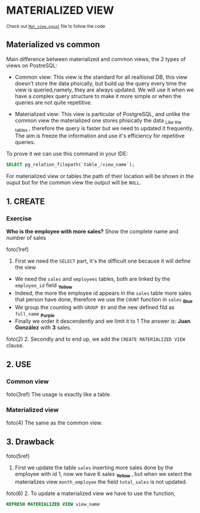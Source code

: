 # MATERIALIZED VIEW

<sub> Check out [`Mat_view.pgsql`](Mat_view.pgsql) file to follow the code </sub>

## Materialized vs common
Main difference between materialized and common views, the 2 types of views on PostreSQL:

- Common view: This view is the standard for all realtional DB, this view doesn't store the data phsically, but build up the query every time the view is queried,namely, they are always updated. We will use it when we have a complex query structure to make it more simple or when the queries are not quite repetitive.

- Materialized view: This view is particular of PostgreSQL, and unlike the common view the materialized one stores phisically the data <sub> Like the tables</sub> , therefore the query is faster but we need to updated it frequently. The aim is freeze the information and use it's efficiency for repetitive queries.

To prove it we can use this command in your IDE:

```SQL
SELECT pg_relation_filepath(`table_/view_name`);
```
For materialized view or tables the path of their location will be shown in the ouput but for the common view the output will be `NULL`.

## 1. CREATE

### Exercise

**Who is the employee with more sales?**
Show the complete name and number of sales

foto(1ref)
1. First we need the `SELECT` part, it's the difficult one because it will define the view
- We need the ``sales`` and ``employees`` tables, both are linked by the `employee_id` field <sub>**Yellow**</sub>
- Indeed, the more the employee id appears in the `sales` table more sales that person have done, therefore we use the `COUNT` function in `sales` <sub> **Blue** </sub>
- We group the counting with ``GROUP BY`` and the new defined fild as `full_name` <sub> **Purple** </sub>
- Finally we order it descendently and we limit it to 1
The answer is: **Juan González** with **3** sales.

foto(2)
2. Secondly and to end up, we add the ``CREATE MATERIALIZED VIEW`` clause.

## 2. USE

### Common view

foto(3ref)
The usage is exactly like a table. 

### Materialized view

foto(4)
The same as the common view.

## 3. Drawback

foto(5ref)
1. First we update the table ``sales`` inserting more sales done by the employee with id 1, now we have 6 sales <sub> **Yellow** </sub>, but when we select the materializes view ``month_employee`` the field ``total_sales`` is not updated.

foto(6)
2. To update a materialized view we have to use the function,
```SQL
REFRESH MATERIALIZED VIEW view_name
```



